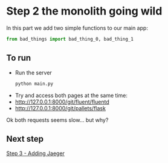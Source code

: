 Step 2 the monolith going wild
==============================

In this part we add two simple functions to our main app:
```python
from bad_things import bad_thing_0, bad_thing_1
```


To run
------

* Run the server
    ```bash
    python main.py
    ```
* Try and access both pages at the same time:
* http://127.0.0.1:8000/git/fluent/fluentd
* http://127.0.0.1:8000/git/pallets/flask

Ok both requests seems slow... but why?

Next step
---------
[Step 3 - Adding Jaeger](https://github.com/itielshwartz/jaeger-hello-world/tree/step-3-adding-jaeger)
